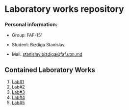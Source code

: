 # Laboratory works repository

### Personal information:

- Group: FAF-151

- Student: Bizdiga Stanislav

- Mail: stanislav.bizdiga@faf.utm.md

## Contained Laboratory Works

1. [Lab#1](https://github.com/StasBizdiga/WP/tree/master/Lab1)
2. [Lab#2](https://github.com/StasBizdiga/WP/tree/master/Lab2)
3. [Lab#3](https://github.com/StasBizdiga/WP/tree/master/Lab3)
4. [Lab#4](https://github.com/StasBizdiga/WP/tree/master/Lab4)
4. [Lab#5](https://github.com/StasBizdiga/WP/tree/master/Lab5)
